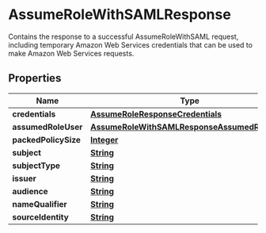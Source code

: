 

# AssumeRoleWithSAMLResponse

Contains the response to a successful <a>AssumeRoleWithSAML</a> request, including temporary Amazon Web Services credentials that can be used to make Amazon Web Services requests. 

## Properties

| Name | Type | Description | Notes |
|------------ | ------------- | ------------- | -------------|
|**credentials** | [**AssumeRoleResponseCredentials**](AssumeRoleResponseCredentials.md) |  |  [optional] |
|**assumedRoleUser** | [**AssumeRoleWithSAMLResponseAssumedRoleUser**](AssumeRoleWithSAMLResponseAssumedRoleUser.md) |  |  [optional] |
|**packedPolicySize** | [**Integer**](Integer.md) |  |  [optional] |
|**subject** | [**String**](String.md) |  |  [optional] |
|**subjectType** | [**String**](String.md) |  |  [optional] |
|**issuer** | [**String**](String.md) |  |  [optional] |
|**audience** | [**String**](String.md) |  |  [optional] |
|**nameQualifier** | [**String**](String.md) |  |  [optional] |
|**sourceIdentity** | [**String**](String.md) |  |  [optional] |




